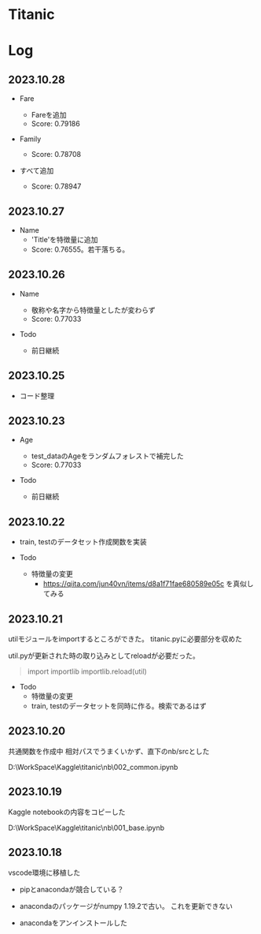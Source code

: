 # Titanic

# Log

## 2023.10.28

* Fare
    * Fareを追加
    * Score: 0.79186

* Family
    * Score: 0.78708

* すべて追加
    * Score: 0.78947

## 2023.10.27

* Name
    * 'Title'を特徴量に追加
    * Score: 0.76555。若干落ちる。

## 2023.10.26

* Name
    * 敬称や名字から特徴量としたが変わらず
    * Score: 0.77033

* Todo
    * 前日継続

## 2023.10.25

* コード整理

## 2023.10.23

* Age
    * test_dataのAgeをランダムフォレストで補完した
    * Score: 0.77033

* Todo
    * 前日継続

## 2023.10.22

* train, testのデータセット作成関数を実装

* Todo
    * 特徴量の変更
        * https://qiita.com/jun40vn/items/d8a1f71fae680589e05c を真似してみる



## 2023.10.21

utilモジュールをimportするところができた。
titanic.pyに必要部分を収めた

util.pyが更新された時の取り込みとしてreloadが必要だった。
>import importlib
>importlib.reload(util)

* Todo
    * 特徴量の変更
    * train, testのデータセットを同時に作る。検索であるはず


## 2023.10.20

共通関数を作成中
相対パスでうまくいかず、直下のnb/srcとした

D:\WorkSpace\Kaggle\titanic\nb\002_common.ipynb

## 2023.10.19

Kaggle notebookの内容をコピーした

D:\WorkSpace\Kaggle\titanic\nb\001_base.ipynb

## 2023.10.18

vscode環境に移植した

* pipとanacondaが競合している？
* anacondaのパッケージがnumpy 1.19.2で古い。
これを更新できない

* anacondaをアンインストールした



